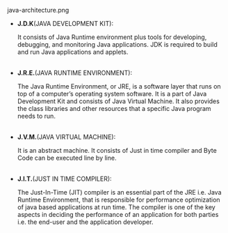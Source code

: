 <image>java-architecture.png</image>
<ul>
  <li>
    <b>J.D.K</b>(JAVA DEVELOPMENT KIT):
    <p>
      It consists of Java Runtime environment plus tools for developing, debugging, and monitoring Java applications. JDK is required to build and run Java applications and applets.
    </p>
  </li>
  <br/>
  <li>
    <b>J.R.E.</b>(JAVA RUNTIME ENVIRONMENT):
    <p>
      The Java Runtime Environment, or JRE, is a software layer that runs on top of a computer’s operating system software.
      It is a part of Java Development Kit and consists of Java Virtual Machine. It also provides the class libraries and other resources that a specific Java program needs to run.
    </p>
  </li>
  <br/>
  <li>
    <b>J.V.M.</b>(JAVA VIRTUAL MACHINE):
    <p>
      It is an abstract machine.
      It consists of Just in time compiler and Byte Code can be executed line by line.
    </p>
  </li>
  <br/>
  <li>
    <b>J.I.T.</b>(JUST IN TIME COMPILER):
    <p>
      The Just-In-Time (JIT) compiler is an essential part of the JRE i.e. Java Runtime Environment, that is responsible for performance optimization of java based applications at run time. The compiler is one of the key aspects in deciding the performance of an application for both parties i.e. the end-user and the application developer.
    </p>
  </li>
</ul>

